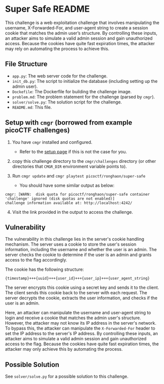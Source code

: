 # Super Safe README

This challenge is a web exploitation challenge that involves manipulating the username, X-Forwarded-For, and user-agent string to create a session cookie that matches the admin user’s structure. By controlling these inputs, an attacker aims to simulate a valid admin session and gain unauthorized access. Because the cookies have quite fast expiration times, the attacker may rely on automating the process to achieve this.

## File Structure

- `app.py`: The web server code for the challenge.
- `init_db.py`: The script to initialize the database (including setting up the admin user).
- `Dockefile`: The Dockerfile for building the challenge image.
- `problem.md`: The problem statement for the challenge (parsed by `cmgr`).
- `solver/solve.py`: The solution script for the challenge.
- `README.md`: This file.

## Setup with `cmgr` (borrowed from example picoCTF challenges)

1. You have `cmgr` installed and configured.
    - Refer to the [setup page](https://github.com/picoCTF/start-problem-dev/blob/master/setup-cmgr.md) if this is not the case for you.

2. copy this challenge directory to the `cmgr/challenges` directory (or other directories that `CMGR_DIR` environment variable points to).

3. Run `cmgr update` and `cmgr playtest picoctf/ronghaon/super-safe`
    - You should have some similar output as below:
  
```
cmgr: [WARN:  disk quota for picoctf/ronghaon/super-safe container 'challenge' ignored (disk quotas are not enabled)]
challenge information available at: http://localhost:4242/
```

4. Visit the link provided in the output to access the challenge.

## Vulnerability

The vulnerability in this challenge lies in the server's cookie handling mechanism. The server uses a cookie to store the user's session information, including the username and whether the user is an admin. The server checks the cookie to determine if the user is an admin and grants access to the flag accordingly.

The cookie has the following structure:

```
{timestamp}+++{uuid}+++{user_id}+++{user_ip}+++{user_agent_string}
```

The server encrypts this cookie using a secret key and sends it to the client. The client sends this cookie back to the server with each request. The server decrypts the cookie, extracts the user information, and checks if the user is an admin.

Here, an attacker can manipulate the username and user-agent string to login and receive a cookie that matches the admin user's structure. However, the attacker may not know its IP address in the server's network. To bypass this, the attacker can manipulate the `X-Forwarded-For` header to set the IP address to the server's IP address.
By controlling these inputs, an attacker aims to simulate a valid admin session and gain unauthorized access to the flag. Because the cookies have quite fast expiration times, the attacker may only achieve this by automating the process.

## Possible Solution

See `solver/solve.py` for a possible solution to this challenge.
